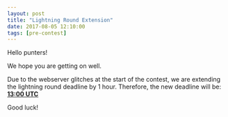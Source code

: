 ```yaml
---
layout: post
title: "Lightning Round Extension"
date: 2017-08-05 12:10:00
tags: [pre-contest]
---
```


Hello punters!

We hope you are getting on well.

Due to the webserver glitches at the start of the contest, we are
extending the lightning round deadline by 1 hour. Therefore, the new
deadline will be: [__13:00 UTC__](https://www.timeanddate.com/countdown/generic?iso=20170805T13&p0=1440&msg=Lightning+Round+Deadline&font=sanserif&csz=1)

Good luck!
